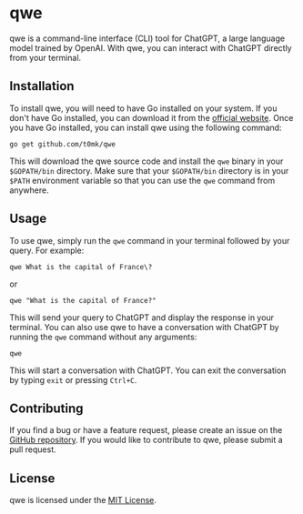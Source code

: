 # qwe

qwe is a command-line interface (CLI) tool for ChatGPT, a large language model trained by OpenAI. With qwe, you can interact with ChatGPT directly from your terminal.

## Installation

To install qwe, you will need to have Go installed on your system. If you don't have Go installed, you can download it from the [official website](https://golang.org/dl/). Once you have Go installed, you can install qwe using the following command:

```
go get github.com/t0mk/qwe
```

This will download the qwe source code and install the `qwe` binary in your `$GOPATH/bin` directory. Make sure that your `$GOPATH/bin` directory is in your `$PATH` environment variable so that you can use the `qwe` command from anywhere.

## Usage

To use qwe, simply run the `qwe` command in your terminal followed by your query. For example:

```
qwe What is the capital of France\?
```

or 

```
qwe "What is the capital of France?"
```


This will send your query to ChatGPT and display the response in your terminal. You can also use qwe to have a conversation with ChatGPT by running the `qwe` command without any arguments:

```
qwe
```

This will start a conversation with ChatGPT. You can exit the conversation by typing `exit` or pressing `Ctrl+C`.

## Contributing

If you find a bug or have a feature request, please create an issue on the [GitHub repository](https://github.com/t0mk/qwe/issues). If you would like to contribute to qwe, please submit a pull request. 

## License

qwe is licensed under the [MIT License](https://github.com/t0mk/qwe/blob/main/LICENSE).
